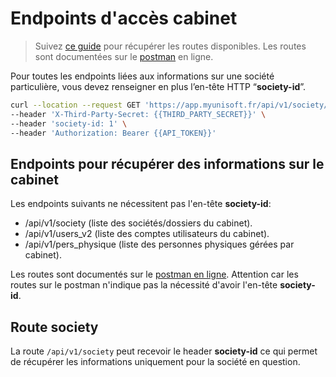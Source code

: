 # Endpoints d'accès cabinet

> Suivez [ce guide](./endpoints_accessibles.md) pour récupérer les routes disponibles.
Les routes sont documentées sur le [postman](https://docs.api.myunisoft.fr/#intro) en ligne.

Pour toutes les endpoints liées aux informations sur une société particulière, vous devez renseigner en plus l’en-tête HTTP “**society-id**”.

```bash
curl --location --request GET 'https://app.myunisoft.fr/api/v1/society/exercice' \
--header 'X-Third-Party-Secret: {{THIRD_PARTY_SECRET}}' \
--header 'society-id: 1' \
--header 'Authorization: Bearer {{API_TOKEN}}'
```

## Endpoints pour récupérer des informations sur le cabinet

Les endpoints suivants ne nécessitent pas l'en-tête **society-id**:

- /api/v1/society (liste des sociétés/dossiers du cabinet).
- /api/v1/users_v2 (liste des comptes utilisateurs du cabinet).
- /api/v1/pers_physique (liste des personnes physiques gérées par cabinet).

Les routes sont documentés sur le [postman en ligne](https://docs.api.myunisoft.fr/#intro). Attention car les routes sur le postman n'indique pas la nécessité d'avoir l'en-tête **society-id**.

## Route society
La route `/api/v1/society` peut recevoir le header **society-id** ce qui permet de récupérer les informations uniquement pour la société en question.